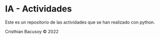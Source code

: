 # IA - Actividades

Este es un repositorio de las actividades que se han realizado con python.

Cristhian Bacusoy &copy; 2022
